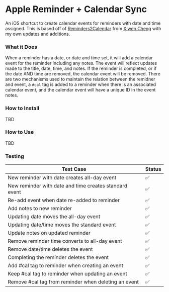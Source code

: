 # Apple Reminder + Calendar Sync
An iOS shortcut to create calendar events for reminders with date and time assigned. This is based off of [Reminders2Calendar](https://github.com/cinaq/reminders2calendar/) from [Xiwen Cheng](https://www.cinaq.com) with my own updates and additions.

### What it Does
When a reminder has a date, or date and time set, it will add a calendar event for the reminder including any notes. The event will reflect updates made to the title, date, time, and notes. If the reminder is completed, or if the date AND time are removed, the calendar event will be removed. There are two mechanisms used to maintain the relation between the remidner and event, a `#cal` tag is added to a reminder when there is an associated calendar event, and the calendar event will have a unique ID in the event notes.

### How to Install
TBD

### How to Use
TBD

### Testing
| Test Case                                              | Status             |
| ------------------------------------------------------ | ------------------ |
| New reminder with date creates all-day event           | :white_check_mark: |
| New reminder with date and time creates standard event | :white_check_mark: |
| Re-add event when date re-added to reminder            | :white_check_mark: |
| Add notes to new reminder                              | :white_check_mark: |
| Updating date moves the all-day event                  | :white_check_mark: |
| Updating date/time moves the standard event            | :white_check_mark: |
| Update notes on updated reminder                       | :white_check_mark: |
| Remove reminder time converts to all-day event         | :white_check_mark: |
| Remove date/time deletes the event                     | :white_check_mark: |
| Completing the reminder deletes the event              | :white_check_mark: |
| Add #cal tag to reminder when creating an event        | :white_check_mark: |
| Keep #cal tag to reminder when updating an event       | :white_check_mark: |
| Remove #cal tag from reminder when deleting an event   | :white_check_mark: |
